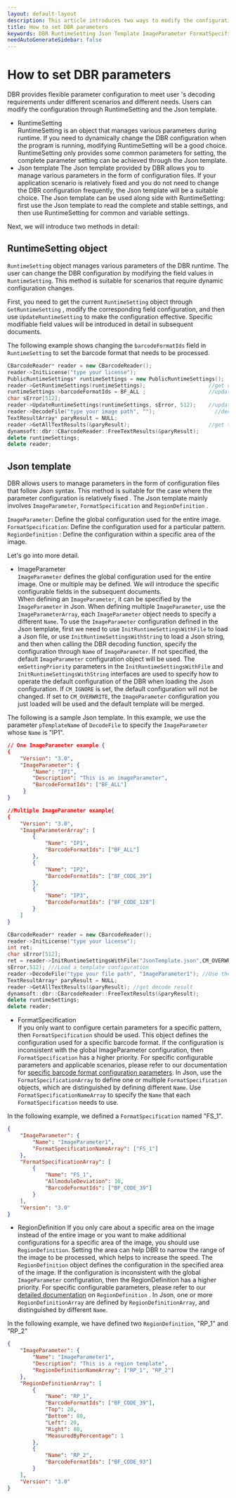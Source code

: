 ```yaml
---   
layout: default-layout
description: This article introduces two ways to modify the configuration DBR RuntimeSetting and Json template, and their syntax rules
title: How to set DBR parameters 
keywords: DBR RuntimeSetting Json Template ImageParameter FormatSpecification
needAutoGenerateSidebar: false
---
```


# How to set DBR parameters 
DBR provides flexible parameter configuration to meet user 's decoding requirements under different scenarios and different needs. Users can modify the configuration through RuntimeSetting and the Json template. 
- RuntimeSetting   
RuntimeSetting is an object that manages various parameters during runtime. If you need to dynamically change the DBR configuration when the program is running, modifying RuntimeSetting will be a good choice. RuntimeSetting only provides some common parameters for setting, the complete parameter setting can be achieved through the Json template. 
- Json template 
The Json template provided by DBR allows you to manage various parameters in the form of configuration files. If your application scenario is relatively fixed and you do not need to change the DBR configuration frequently, the Json template will be a suitable choice. The Json template can be used along side with RuntimeSetting: first use the Json template to read the complete and stable settings, and then use RuntimeSetting for common and variable settings. 

Next, we will introduce two methods in detail: 

## RuntimeSetting object 
`RuntimeSetting`  object manages various parameters of the DBR runtime. The user can change the DBR configuration by modifying the field values in `RuntimeSetting`. This method is suitable for scenarios that require dynamic configuration changes. 

First, you need to get the current `RuntimeSetting`  object through `GetRuntimeSetting` , modify the corresponding field configuration, and then use  `UpdateRuntimeSetting`  to make the configuration effective. Specific modifiable field values will be introduced in detail in subsequent documents. 

The following example shows changing the  `barcodeFormatIds` field in `RuntimeSetting`  to set the barcode format that needs to be processed.  

```c++
CBarcodeReader* reader = new CBarcodeReader();   
reader->InitLicense("type your license");  
PublicRuntimeSettings* runtimeSettings = new PublicRuntimeSettings();   
reader->GetRuntimeSettings(runtimeSettings);                    //get runtime settings
runtimeSettings->barcodeFormatIds = BF_ALL ;                    //update the parameter. BF_ALL means all barcode formats    
char sError[512];   
reader->UpdateRuntimeSettings(runtimeSettings, sError, 512);    //update runtime settings 
reader->DecodeFile("type your image path", "");                   //decode
TextResultArray* paryResult = NULL;   
reader->GetAllTextResults(&paryResult);                         //get the decode result   
dynamsoft::dbr::CBarcodeReader::FreeTextResults(&paryResult);   
delete runtimeSettings;   
delete reader;  
```
## Json template 

DBR allows users to manage parameters in the form of configuration files that follow Json syntax. This method is suitable for the case where the parameter configuration is relatively fixed . The Json template mainly involves `ImageParameter`, `FormatSpecification` and `RegionDefinition` . 
   
`ImageParameter`: Define the global configuration used for the entire image. 
`FormatSpecification`: Define the configuration used for a particular pattern. 
`RegionDefinition` : Define the configuration within a specific area of the image. 

Let's go into more detail. 

- ImageParameter   
`ImageParameter` defines the global configuration used for the entire image. One or multiple may be defined. We will introduce the specific configurable fields in the subsequent documents.  
When defining an `ImageParameter`, it can be specified by the `ImageParameter` in Json. When defining multiple `ImageParameter`, use the `ImageParameterArray`, each `ImageParameter` object needs to specify a different `Name`. 
To use the `ImageParameter` configuration defined in the Json template, first we need to use `InitRuntimeSettingsWithFile` to load a Json file, or use `InitRuntimeSettingsWithString` to load a Json string, and then when calling the DBR decoding function, specify the configuration through `Name` of `ImageParameter`. If not specified, the default `ImageParameter` configuration object will be used. 
The `emSettingPriority` parameters in the `InitRuntimeSettingsWithFile` and `InitRuntimeSettingsWithString` interfaces are used to specify how to operate the default configuration of the DBR when loading the Json configuration. If `CM_IGNORE` is set, the default configuration will not be changed. If set to `CM_OVERWRITE`, the `ImageParameter` configuration you just loaded will be used and the default template will be merged. 

 The following is a sample Json template. In this example, we use the parameter `pTemplateName` of `DecodeFile` to specify the `ImageParameter` whose `Name` is "IP1".

```json
// One ImageParameter example { 
{
    "Version": "3.0",
    "ImageParameter": {                   
        "Name": "IP1",
        "Description": "This is an imageParameter", 
        "BarcodeFormatIds": ["BF_ALL"]
     }
}

//Multiple ImageParameter example{ 
{
    "Version": "3.0", 
    "ImageParameterArray": [                        
        {
            "Name": "IP1",              
            "BarcodeFormatIds": ["BF_ALL"]
        }, 
        {
            "Name": "IP2",                
            "BarcodeFormatIds": ["BF_CODE_39"]
        }, 
        {
            "Name": "IP3",                  
            "BarcodeFormatIds": ["BF_CODE_128"]
        }
    ]
}
``` 

```c++
CBarcodeReader* reader = new CBarcodeReader();         
reader->InitLicense("type your license");        
int ret; 
char sError[512];         
ret = reader->InitRuntimeSettingsWithFile("JsonTemplate.json",CM_OVERWRITE,
sError,512); ///Load a template configuration 
reader->DecodeFile("type your file path", "ImageParameter1"); //Use the configuration with the Name "IP1"    
TextResultArray* paryResult = NULL;         
reader->GetAllTextResults(&paryResult); //get decode result     
dynamsoft::dbr::CBarcodeReader::FreeTextResults(&paryResult);         
delete runtimeSettings;         
delete reader;
```
- FormatSpecification   
If you only want to configure certain parameters for a specific pattern, then `FormatSpecification` should be used. This object defines the configuration used for a specific barcode format. If the configuration is inconsistent with the global ImageParameter configuration, then `FormatSpecification` has a higher priority. For specific configurable parameters and applicable scenarios, please refer to our documentation for [specific barcode format configuration parameters](). 
In Json, use the  `FormatSpecificationArray` to define one or multiple `FormatSpecification` objects, which are distinguished by defining different `Name`. 
Use `FormatSpecificationNameArray` to specify the `Name` that each `FormatSpecification` needs to use. 
 
In the following example, we defined a `FormatSpecification` named "FS_1". 

```json
{
    "ImageParameter": {
        "Name": "ImageParameter1",
        "FormatSpecificationNameArray": ["FS_1"]
    }, 
    "FormatSpecificationArray": [
        {
            "Name": "FS_1",
            "AllmoduleDeviation": 10, 
            "BarcodeFormatIds": ["BF_CODE_39"]
        }
    ],
    "Version": "3.0"
}
```
- RegionDefinition 
If you only care about a specific area on the image instead of the entire image or you want to make additional configurations for a specific area of the image, you should use `RegionDefinition`. Setting the area can help DBR to narrow the range of the image to be processed, which helps to increase the speed. 
The `RegionDefinition` object defines the configuration in the specified area of the image. If the configuration is inconsistent with the global `ImageParameter`  configuration, then the RegionDefinition has a higher priority. For specific configurable parameters, please refer to our [detailed documentation][1] on `RegionDefinition` . 
In Json, one or more `RegionDefinitionArray` are defined by `RegionDefinitionArray`, and distinguished by different `Name`.  

In the following example, we have defined two `RegionDefinition`, "RP_1" and "RP_2" 

```json
{
    "ImageParameter": {
        "Name": "ImageParameter1",
        "Description": "This is a region template", 
        "RegionDefinitionNameArray": ["RP_1", "RP_2"]
    },  
    "RegionDefinitionArray": [
        {
            "Name": "RP_1",  
            "BarcodeFormatIds": ["BF_CODE_39"], 
            "Top": 20, 
            "Bottom": 80, 
            "Left": 20, 
            "Right": 80, 
            "MeasuredByPercentage": 1
        }, 
        {
            "Name": "RP_2",
            "BarcodeFormatIds": ["BF_CODE_93"]
        }
    ], 
    "Version": "3.0"
}
```

[1]:manually-define-region-of-interest.html



